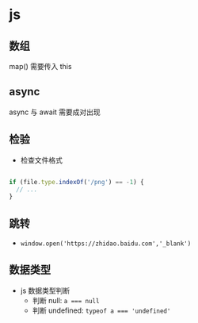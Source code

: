 # js

## 数组

map() 需要传入 this

## async

async 与 await 需要成对出现

## 检验

- 检查文件格式

```javascript

if (file.type.indexOf('/png') == -1) {
  // ...
}

```

## 跳转

- ` window.open('https://zhidao.baidu.com','_blank') `

## 数据类型

- js 数据类型判断
  - 判断 null: ` a === null `
  - 判断 undefined: ` typeof a === 'undefined' `
